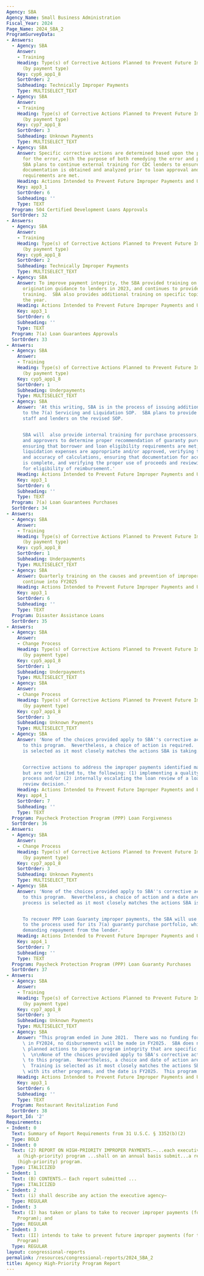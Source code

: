 ```yaml
---
Agency: SBA
Agency_Name: Small Business Administration
Fiscal_Year: 2024
Page_Name: 2024_SBA_2
ProgramSurveyData:
- Answers:
  - Agency: SBA
    Answer:
    - Training
    Heading: Type(s) of Corrective Actions Planned to Prevent Future Improper Payments
      (by payment type)
    Key: cyp6_app1_8
    SortOrder: 2
    Subheading: Technically Improper Payments
    Type: MULTISELECT_TEXT
  - Agency: SBA
    Answer:
    - Training
    Heading: Type(s) of Corrective Actions Planned to Prevent Future Improper Payments
      (by payment type)
    Key: cyp7_app1_8
    SortOrder: 3
    Subheading: Unknown Payments
    Type: MULTISELECT_TEXT
  - Agency: SBA
    Answer: Specific corrective actions are determined based upon the primary reason
      for the error, with the purpose of both remedying the error and preventing recurrence.
      SBA plans to continue external training for CDC lenders to ensure that appropriate
      documentation is obtained and analyzed prior to loan approval and that policy
      requirements are met.
    Heading: Actions Intended to Prevent Future Improper Payments and Unknown Payments
    Key: app3_1
    SortOrder: 6
    Subheading: ''
    Type: TEXT
  Program: 504 Certified Development Loans Approvals
  SortOrder: 32
- Answers:
  - Agency: SBA
    Answer:
    - Training
    Heading: Type(s) of Corrective Actions Planned to Prevent Future Improper Payments
      (by payment type)
    Key: cyp6_app1_8
    SortOrder: 2
    Subheading: Technically Improper Payments
    Type: MULTISELECT_TEXT
  - Agency: SBA
    Answer: To improve payment integrity, the SBA provided training on the new loan
      origination guidance to lenders in 2023, and continues to provide quarterly
      training.  SBA also provides additional training on specific topics throughout
      the year.
    Heading: Actions Intended to Prevent Future Improper Payments and Unknown Payments
    Key: app3_1
    SortOrder: 6
    Subheading: ''
    Type: TEXT
  Program: 7(a) Loan Guarantees Approvals
  SortOrder: 33
- Answers:
  - Agency: SBA
    Answer:
    - Training
    Heading: Type(s) of Corrective Actions Planned to Prevent Future Improper Payments
      (by payment type)
    Key: cyp5_app1_8
    SortOrder: 1
    Subheading: Underpayments
    Type: MULTISELECT_TEXT
  - Agency: SBA
    Answer: 'At this writing, SBA is in the process of issuing additional revisions
      to the 7(a) Servicing and Liquidation SOP.  SBA plans to provide training to
      staff and lenders on the revised SOP.


      SBA will  also provide internal training for purchase processors, reviewers,
      and approvers to determine proper recommendation of guaranty purchase or denial:
      ensuring that borrower and loan eligibility requirements are met; ensuring that
      liquidation expenses are appropriate and/or approved, verifying the documentation
      and accuracy of calculations, ensuring that documentation for account reconciliation
      is complete, and verifying the proper use of proceeds and reviewing expenses
      for eligibility of reimbursement.'
    Heading: Actions Intended to Prevent Future Improper Payments and Unknown Payments
    Key: app3_1
    SortOrder: 6
    Subheading: ''
    Type: TEXT
  Program: 7(a) Loan Guarantees Purchases
  SortOrder: 34
- Answers:
  - Agency: SBA
    Answer:
    - Training
    Heading: Type(s) of Corrective Actions Planned to Prevent Future Improper Payments
      (by payment type)
    Key: cyp5_app1_8
    SortOrder: 1
    Subheading: Underpayments
    Type: MULTISELECT_TEXT
  - Agency: SBA
    Answer: Quarterly training on the causes and prevention of improper payments will
      continue into FY2025
    Heading: Actions Intended to Prevent Future Improper Payments and Unknown Payments
    Key: app3_1
    SortOrder: 6
    Subheading: ''
    Type: TEXT
  Program: Disaster Assistance Loans
  SortOrder: 35
- Answers:
  - Agency: SBA
    Answer:
    - Change Process
    Heading: Type(s) of Corrective Actions Planned to Prevent Future Improper Payments
      (by payment type)
    Key: cyp5_app1_8
    SortOrder: 1
    Subheading: Underpayments
    Type: MULTISELECT_TEXT
  - Agency: SBA
    Answer:
    - Change Process
    Heading: Type(s) of Corrective Actions Planned to Prevent Future Improper Payments
      (by payment type)
    Key: cyp7_app1_8
    SortOrder: 3
    Subheading: Unknown Payments
    Type: MULTISELECT_TEXT
  - Agency: SBA
    Answer: 'None of the choices provided apply to SBA''s corrective actions related
      to this program.  Nevertheless, a choice of action is required.  Change process
      is selected as it most closely matches the actions SBA is taking.


      Corrective actions to address the improper payments identified may include,
      but are not limited to, the following: (1) implementing a quality control review
      process and/or (2) internally escalating the loan review of a loan for a loan
      review decision.'
    Heading: Actions Intended to Prevent Future Improper Payments and Unknown Payments
    Key: app4_1
    SortOrder: 7
    Subheading: ''
    Type: TEXT
  Program: Paycheck Protection Program (PPP) Loan Forgiveness
  SortOrder: 36
- Answers:
  - Agency: SBA
    Answer:
    - Change Process
    Heading: Type(s) of Corrective Actions Planned to Prevent Future Improper Payments
      (by payment type)
    Key: cyp7_app1_8
    SortOrder: 3
    Subheading: Unknown Payments
    Type: MULTISELECT_TEXT
  - Agency: SBA
    Answer: 'None of the choices provided apply to SBA''s corrective actions related
      to this program.  Nevertheless, a choice of action and a date are required.  Change
      process is selected as it most closely matches the actions SBA is taking.


      To recover PPP Loan Guaranty improper payments, the SBA will use processes similar
      to the process used for its 7(a) guaranty purchase portfolio, which begin with
      demanding repayment from the lender.'
    Heading: Actions Intended to Prevent Future Improper Payments and Unknown Payments
    Key: app4_1
    SortOrder: 7
    Subheading: ''
    Type: TEXT
  Program: Paycheck Protection Program (PPP) Loan Guaranty Purchases
  SortOrder: 37
- Answers:
  - Agency: SBA
    Answer:
    - Training
    Heading: Type(s) of Corrective Actions Planned to Prevent Future Improper Payments
      (by payment type)
    Key: cyp7_app1_8
    SortOrder: 3
    Subheading: Unknown Payments
    Type: MULTISELECT_TEXT
  - Agency: SBA
    Answer: "This program ended in June 2021.  There was no funding for this program\
      \ in FY2024, no disbursements will be made in FY2025.  SBA does not have any\
      \ planned actions to improve program integrity that are specific to this program.\
      \  \n\nNone of the choices provided apply to SBA's corrective actions related\
      \ to this program.  Nevertheless, a choice and date of action are required.\
      \  Training is selected as it most closely matches the actions SBA has taken\
      \ with its other programs, and the date is FY2025.  This program has ended."
    Heading: Actions Intended to Prevent Future Improper Payments and Unknown Payments
    Key: app3_1
    SortOrder: 6
    Subheading: ''
    Type: TEXT
  Program: Restaurant Revitalization Fund
  SortOrder: 38
Report_Id: '2'
Requirements:
- Indent: 0
  Text: Summary of Report Requirements from 31 U.S.C. § 3352(b)(2)
  Type: BOLD
- Indent: 0
  Text: (2) REPORT ON HIGH-PRIORITY IMPROPER PAYMENTS.—...each executive agency with
    a (high-priority) program ...shall on an annual basis submit...a report on that
    (high-priority) program.
  Type: ITALICIZED
- Indent: 1
  Text: (B) CONTENTS.— Each report submitted ...
  Type: ITALICIZED
- Indent: 2
  Text: (i) shall describe any action the executive agency—
  Type: REGULAR
- Indent: 3
  Text: (I) has taken or plans to take to recover improper payments (for the High-Priority
    Program); and
  Type: REGULAR
- Indent: 3
  Text: (II) intends to take to prevent future improper payments (for the High-Priority
    Program)
  Type: REGULAR
layout: congressional-reports
permalink: /resources/congressional-reports/2024_SBA_2
title: Agency High-Priority Program Report
---
```

